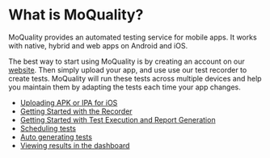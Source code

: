 # What is MoQuality?

MoQuality provides an automated testing service for mobile apps. It works with native, hybrid and web apps on Android and iOS.

The best way to start using MoQuality is by creating an account on our [website](https://app.moquality.com). Then simply upload your app, and use use our test recorder to create tests. MoQuality will run these tests across multiple devices and help you maintain them by adapting the tests each time your app changes.

* [Uploading APK or IPA for iOS](getting-started/upload-app)
* [Getting Started with the Recorder](recorder)
* [Getting Started with Test Execution and Report Generation](getting-started/testreport)
* [Scheduling tests](getting-started/scheduling-tests)
* [Auto generating tests](getting-started/auto-test)
* [Viewing results in the dashboard](getting-started/view-results)

